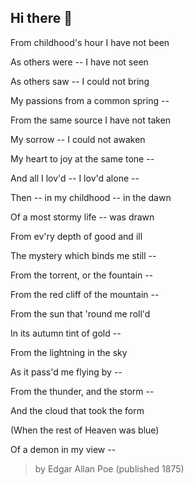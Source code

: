 ## Hi there 👋

<p>From childhood's hour I have not been</p>
<p>As others were -- I have not seen</p>
<p>As others saw -- I could not bring</p>
<p>My passions from a common spring --</p>
<p>From the same source I have not taken</p>
<p>My sorrow -- I could not awaken</p>
<p>My heart to joy at the same tone --</p>
<p>And all I lov'd -- I lov'd alone --</p>
<p>Then -- in my childhood -- in the dawn</p>
<p>Of a most stormy life -- was drawn</p>
<p>From ev'ry depth of good and ill</p>
<p>The mystery which binds me still --</p>
<p>From the torrent, or the fountain --</p>
<p>From the red cliff of the mountain --</p>
<p>From the sun that 'round me roll'd</p>
<p>In its autumn tint of gold --</p>
<p>From the lightning in the sky</p>
<p>As it pass'd me flying by --</p>
<p>From the thunder, and the storm --</p>
<p>And the cloud that took the form</p>
<p>(When the rest of Heaven was blue)</p>
<p>Of a demon in my view --</p>

> by Edgar Allan Poe (published 1875)
